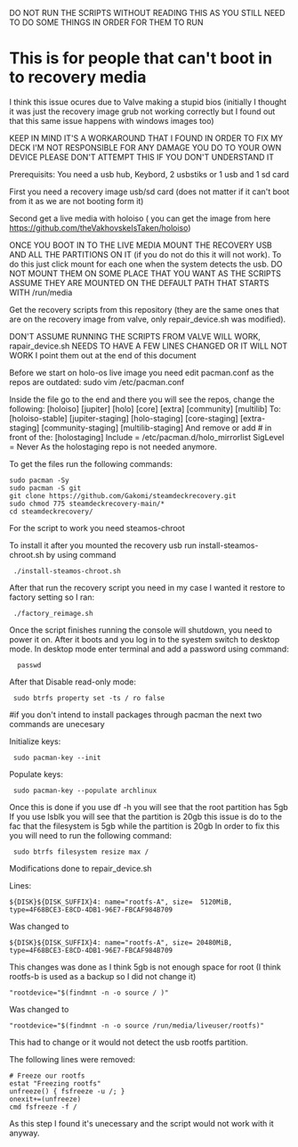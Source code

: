 DO NOT RUN THE SCRIPTS WITHOUT READING THIS AS YOU STILL NEED TO DO SOME THINGS IN ORDER FOR THEM TO RUN

# This is for people that can't boot in to recovery media

I think this issue ocures due to Valve making a stupid bios (initially I thought it was just the recovery image grub not working correctly
but I found out that this same issue happens with windows images too)

KEEP IN MIND IT'S A WORKAROUND THAT I FOUND IN ORDER TO FIX MY DECK
I'M NOT RESPONSIBLE FOR ANY DAMAGE YOU DO TO YOUR OWN DEVICE 
PLEASE DON'T ATTEMPT THIS IF YOU DON'T UNDERSTAND IT 



Prerequisits:
You need a usb hub, 
Keybord, 
2 usbstiks or 1 usb and 1 sd card




First you need a recovery image usb/sd card (does not matter if it can't boot from it as we are not booting form it)

Second get a live media with holoiso ( you can get the image from here https://github.com/theVakhovskeIsTaken/holoiso) 

ONCE YOU BOOT IN TO THE LIVE MEDIA MOUNT THE RECOVERY USB AND ALL THE PARTITIONS ON IT (if you do not do this it will not work).
To do this just click mount for each one when the system detects the usb. 
DO NOT MOUNT THEM ON SOME PLACE THAT YOU WANT AS THE SCRIPTS ASSUME THEY ARE MOUNTED ON THE DEFAULT PATH THAT STARTS WITH /run/media

Get the recovery scripts from this repository (they are the same ones that are on the recovery image from valve, only repair_device.sh was modified).

DON'T ASSUME RUNNING THE SCRIPTS FROM VALVE WILL WORK, rapair_device.sh NEEDS TO HAVE A FEW LINES CHANGED OR IT WILL NOT WORK
I point them out at the end of this document

Before we start on holo-os live image you need edit pacman.conf as the repos are outdated:
    sudo vim /etc/pacman.conf
    
Inside the file go to the end and there you will see the repos, change the following:
    [holoiso]
    [jupiter]
    [holo]
    [core]
    [extra]
    [community]
    [multilib]
To:
    [holoiso-stable]
    [jupiter-staging]
    [holo-staging]
    [core-staging]
    [extra-staging]
    [community-staging]
    [multilib-staging]
And remove or add # in front of the:
    [holostaging]
    Include = /etc/pacman.d/holo_mirrorlist
    SigLevel = Never
As the holostaging repo is not needed anymore.

To get the files run the following commands:

    sudo pacman -Sy
    sudo pacman -S git
    git clone https://github.com/Gakomi/steamdeckrecovery.git
    sudo chmod 775 steamdeckrecovery-main/*
    cd steamdeckrecovery/

For the script to work you need steamos-chroot 

To install it after you mounted the recovery usb run install-steamos-chroot.sh by using command 
     
     ./install-steamos-chroot.sh

After that run the recovery script you need in my case I wanted it restore to factory setting so I ran:
     
     ./factory_reimage.sh
     
Once the script finishes running the console will shutdown, you need to power it on. 
After it boots and you log in to the syestem switch to desktop mode.
In desktop mode enter terminal and add a password using command:

      passwd

After that Disable read-only mode: 

     sudo btrfs property set -ts / ro false
     
#if you don't intend to install packages through pacman the next two commands are unecesary

Initialize keys:

     sudo pacman-key --init

Populate keys: 

     sudo pacman-key --populate archlinux
     
Once this is done if you use df -h you will see that the root partition has 5gb
If you use lsblk you will see that the partition is 20gb this issue is  do to the fac that the filesystem is 5gb while the partition is 20gb
In order to fix this you will need to run the following command:

     sudo btrfs filesystem resize max /
    
     

Modifications done to repair_device.sh 

Lines:

    ${DISK}${DISK_SUFFIX}4: name="rootfs-A", size=  5120MiB, type=4F68BCE3-E8CD-4DB1-96E7-FBCAF984B709
    
Was changed to
 
    ${DISK}${DISK_SUFFIX}4: name="rootfs-A", size= 20480MiB, type=4F68BCE3-E8CD-4DB1-96E7-FBCAF984B709

This changes was done as I think 5gb is not enough space for root (I think rootfs-b is used as a backup so I did not change it)

    "rootdevice="$(findmnt -n -o source / )" 

Was changed to 

    "rootdevice="$(findmnt -n -o source /run/media/liveuser/rootfs)" 

This had to change or it would not detect the usb rootfs partition. 

The following lines were removed:

    # Freeze our rootfs
    estat "Freezing rootfs"
    unfreeze() { fsfreeze -u /; }
    onexit+=(unfreeze)
    cmd fsfreeze -f /   
    
As this step I found it's unecessary and the script would not work with it anyway.
